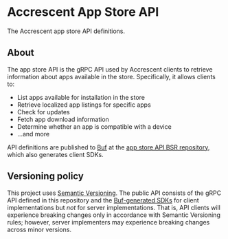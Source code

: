 <!--
Copyright 2025 Logan Magee

SPDX-License-Identifier: Apache-2.0
-->

# Accrescent App Store API

The Accrescent app store API definitions.

## About

The app store API is the gRPC API used by Accrescent clients to retrieve information about apps
available in the store. Specifically, it allows clients to:

- List apps available for installation in the store
- Retrieve localized app listings for specific apps
- Check for updates
- Fetch app download information
- Determine whether an app is compatible with a device
- ...and more

API definitions are published to [Buf] at the [app store API BSR repository], which also generates
client SDKs.

## Versioning policy

This project uses [Semantic Versioning]. The public API consists of the gRPC API defined in this
repository and the [Buf-generated SDKs] for client implementations but _not_ for server
implementations. That is, API clients will experience breaking changes only in accordance with
Semantic Versioning rules; however, server implementers may experience breaking changes across minor
versions.

[Buf]: https://buf.build
[Buf-generated SDKs]: https://buf.build/accrescent/appstore-api/sdks
[app store API BSR repository]: https://buf.build/accrescent/appstore-api
[semantic versioning]: https://semver.org
